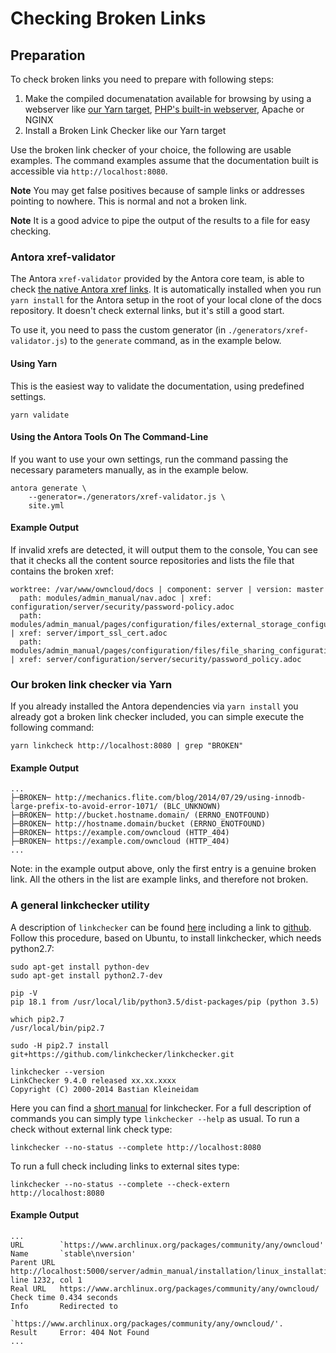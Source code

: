 # Checking Broken Links

## Preparation

To check broken links you need to prepare with following steps:

1. Make the compiled documenatation available for browsing by using a webserver like
   [our Yarn target](./build-the-docs.md#viewing-the-html-documentation), [PHP's built-in webserver](https://secure.php.net/manual/en/features.commandline.webserver.php), Apache or NGINX
2. Install a Broken Link Checker like our Yarn target

Use the broken link checker of your choice, the following are usable examples. The command examples assume that the documentation built is accessible via `http://localhost:8080`.

**Note** You may get false positives because of sample links or addresses pointing to nowhere. This is normal and not a broken link.

**Note** It is a good advice to pipe the output of the results to a file for easy checking.

### Antora xref-validator

The Antora `xref-validator` provided by the Antora core team, is able to check [the native Antora xref links](https://docs.antora.org/antora/1.0/asciidoc/page-to-page-xref/#xref-and-page-id-anatomy). It is automatically installed when you run `yarn install` for the Antora setup in the root of your local clone of the docs repository. It doesn't check external links, but it's still a good start.

To use it, you need to pass the custom generator (in `./generators/xref-validator.js`) to the `generate` command, as in the example below.

#### Using Yarn

This is the easiest way to validate the documentation, using predefined settings.

```console
yarn validate
```

#### Using the Antora Tools On The Command-Line

If you want to use your own settings, run the command passing the necessary parameters manually, as in the example below.

```console
antora generate \
	--generator=./generators/xref-validator.js \
	site.yml
```

#### Example Output

If invalid xrefs are detected, it will output them to the console, You can see that it checks all the content source repositories and lists the file that contains the broken xref:

```console
worktree: /var/www/owncloud/docs | component: server | version: master
  path: modules/admin_manual/nav.adoc | xref: configuration/server/security/password-policy.adoc
  path: modules/admin_manual/pages/configuration/files/external_storage_configuration_gui.adoc | xref: server/import_ssl_cert.adoc
  path: modules/admin_manual/pages/configuration/files/file_sharing_configuration.adoc | xref: server/configuration/server/security/password_policy.adoc
```

### Our broken link checker via Yarn

If you already installed the Antora dependencies via `yarn install` you already got a broken link checker included, you can simple execute the following command:

```console
yarn linkcheck http://localhost:8080 | grep "BROKEN"
```

#### Example Output

```console
...
├─BROKEN─ http://mechanics.flite.com/blog/2014/07/29/using-innodb-large-prefix-to-avoid-error-1071/ (BLC_UNKNOWN)
├─BROKEN─ http://bucket.hostname.domain/ (ERRNO_ENOTFOUND)
├─BROKEN─ http://hostname.domain/bucket (ERRNO_ENOTFOUND)
├─BROKEN─ https://example.com/owncloud (HTTP_404)
├─BROKEN─ https://example.com/owncloud (HTTP_404)
...
```
Note: in the example output above, only the first entry is a genuine broken link.
All the others in the list are example links, and therefore not broken.

### A general linkchecker utility

A description of ``linkchecker`` can be found [here](https://linkchecker.github.io/linkchecker/index.html) including a link to [github](https://github.com/linkchecker/linkchecker/). Follow this procedure, based on Ubuntu, to install linkchecker, which needs python2.7:

```console
sudo apt-get install python-dev
sudo apt-get install python2.7-dev

pip -V
pip 18.1 from /usr/local/lib/python3.5/dist-packages/pip (python 3.5)

which pip2.7
/usr/local/bin/pip2.7

sudo -H pip2.7 install git+https://github.com/linkchecker/linkchecker.git

linkchecker --version
LinkChecker 9.4.0 released xx.xx.xxxx
Copyright (C) 2000-2014 Bastian Kleineidam
```
Here you can find a [short manual](https://linkchecker.github.io/linkchecker/man1/linkchecker.1.html) for linkchecker. For a full description of commands you can simply type `linkchecker --help` as usual. To run a check without external link check type:

```console
linkchecker --no-status --complete http://localhost:8080
```

To run a full check including links to external sites type:

```console
linkchecker --no-status --complete --check-extern http://localhost:8080
```

#### Example Output

```console
...
URL        `https://www.archlinux.org/packages/community/any/owncloud'
Name       `stable\nversion'
Parent URL http://localhost:5000/server/admin_manual/installation/linux_installation.html, line 1232, col 1
Real URL   https://www.archlinux.org/packages/community/any/owncloud/
Check time 0.434 seconds
Info       Redirected to
           `https://www.archlinux.org/packages/community/any/owncloud/'.
Result     Error: 404 Not Found
...
```
